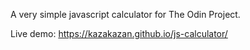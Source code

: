 A very simple javascript calculator for The Odin Project.

Live demo: https://kazakazan.github.io/js-calculator/
